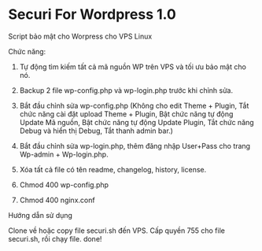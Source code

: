 # Securi For Wordpress 1.0

Script bảo mật cho Worpress cho VPS Linux

Chức năng:

1. Tự động tìm kiếm tất cả mã nguồn WP trên VPS và tối ưu bảo mật cho nó.

2. Backup 2 file wp-config.php và wp-login.php trước khi chỉnh sửa.

3. Bắt đầu chỉnh sửa wp-config.php
(Không cho edit Theme + Plugin, Tắt chức năng cài đặt upload Theme + Plugin, Bật chức năng tự động Update Mã nguồn, Bật chức năng tự động Update Plugin, Tắt chức năng Debug và hiển thị Debug, Tắt thanh admin bar.)

4. Bắt đầu chỉnh sửa wp-login.php, thêm đăng nhập User+Pass cho trang Wp-admin + Wp-login.php.

5. Xóa tất cả file có tên readme, changelog, history, license.

6. Chmod 400 wp-config.php

7. Chmod 400 nginx.conf

Hướng dẫn sử dụng

Clone về hoặc copy file securi.sh đến VPS.
Cấp quyền 755 cho file securi.sh, rồi chạy file.
done!
